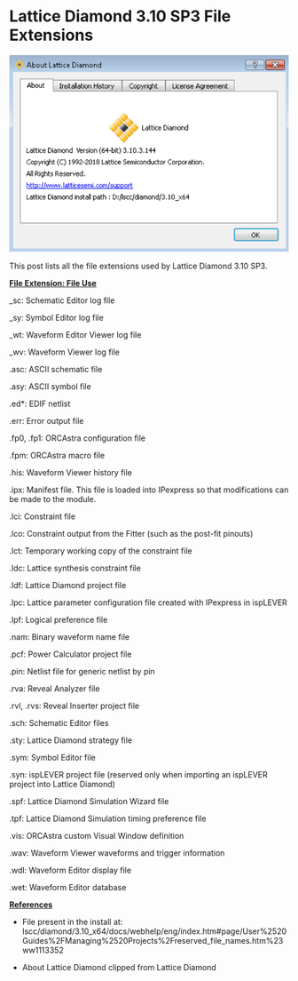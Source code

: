 # Lattice Diamond 3.10 SP3 File Extensions

![lattice_diamond](lattice_diamond.png)

This post lists all the file extensions used by Lattice Diamond 3.10 SP3.

**<u><span>File Extension: File Use</span></u>**

\_sc: Schematic Editor log file

\_sy: Symbol Editor log file

\_wt: Waveform Editor Viewer log file

\_wv: Waveform Viewer log file

.asc: ASCII schematic file

.asy: ASCII symbol file

.ed\*: EDIF netlist

.err: Error output file

.fp0, .fp1: ORCAstra configuration file

.fpm: ORCAstra macro file

.his: Waveform Viewer history file

.ipx: Manifest file. This file is loaded into IPexpress so that modifications can be made to the module.

.lci: Constraint file

.lco: Constraint output from the Fitter (such as the post-fit pinouts)

.lct: Temporary working copy of the constraint file

.ldc: Lattice synthesis constraint file

.ldf: Lattice Diamond project file

.lpc: Lattice parameter configuration file created with IPexpress in ispLEVER

.lpf: Logical preference file

.nam: Binary waveform name file

.pcf: Power Calculator project file

.pin: Netlist file for generic netlist by pin

.rva: Reveal Analyzer file

.rvl, .rvs: Reveal Inserter project file

.sch: Schematic Editor files

.sty: Lattice Diamond strategy file

.sym: Symbol Editor file

.syn: ispLEVER project file (reserved only when importing an ispLEVER project into Lattice Diamond)

.spf: Lattice Diamond Simulation Wizard file

.tpf: Lattice Diamond Simulation timing preference file

.vis: ORCAstra custom Visual Window definition

.wav: Waveform Viewer waveforms and trigger information

.wdl: Waveform Editor display file

.wet: Waveform Editor database

**<u><span>References</span></u>**

-   File present in the install at: lscc/diamond/3.10\_x64/docs/webhelp/eng/index.htm#page/User%2520Guides%2FManaging%2520Projects%2Freserved\_file\_names.htm%23ww1113352
    
-   About Lattice Diamond clipped from Lattice Diamond